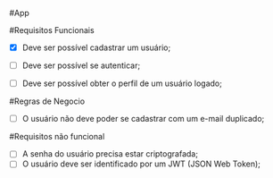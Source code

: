 #App

#Requisitos Funcionais
- [x] Deve ser possível cadastrar um usuário;
- [ ] Deve ser possível se autenticar;
- [ ] Deve ser possível obter o perfil de um usuário logado;


#Regras de Negocio
- [ ] O usuário não deve poder se cadastrar com um e-mail duplicado;


#Requisitos não funcional
- [ ] A senha do usuário precisa estar criptografada;
- [ ] O usuário deve ser identificado por um JWT (JSON Web Token);
